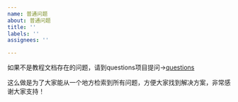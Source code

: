 ```yaml
---
name: 普通问题
about: 普通问题
title: ''
labels: ''
assignees: ''

---
```


如果不是教程文档存在的问题，请到questions项目提问->[questions](https://github.com/micro-in-cn/questions)

这么做是为了大家能从一个地方检索到所有问题，方便大家找到解决方案，非常感谢大家支持！
